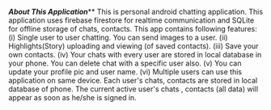 *****************About This Application*******************
This is personal android chatting  application. This application uses firebase firestore for realtime communication and SQLite for offline storage of chats, contacts. 
This app contains following features:
(i)  Single user to user chatting. You can send images to a user.
(ii) Highlights(Story) uploading and viewing (of saved contacts).
(iii) Save your own contacts.
(iv) Your chats with every user are stored in local database in your phone. You can delete chat with a specific user also.
(v) You can update your profile pic and user name.
(vi) Multiple users can use this application on same device. Each user's chats, contacts are stored in local database of phone. The current active user's chats , contacts (all data) will appear as soon as he/she is signed in.
